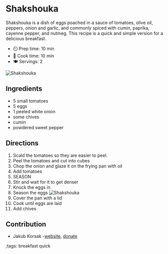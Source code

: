 # Shakshouka

Shakshouka is a dish of eggs poached in a sauce of tomatoes, olive oil, peppers, onion and garlic, and commonly spiced with cumin, paprika, cayenne pepper, and nutmeg.
This recipe is a quick and simple version for a delicious breakfast.

- ⏲️ Prep time: 10 min
- 🍳 Cook time: 10 min
- 🍽️ Servings: 2

![Shakshouka](pix/shakshouka-02.webp)

## Ingredients

- 5 small tomatoes 
- 5 eggs
- 1 peeled white onion
- some chives
- cumin
- powdered sweet pepper

## Directions

1. Scald the tomatoes so they are easier to peel. 
2. Peel the tomatoes and cut into cubes
3. Chop the onion and glaze it on the frying pan with oil
4. Add tomatoes
5. SEASON
6. Stir and wait for it to get denser
7. Knock the eggs in
8. Season the eggs
![Shakshouka](pix/shakshouka-01.webp)
9. Cover the pan with a lid
10. Cook until eggs are laid
11. Add chives

## Contribution

- Jakub Korsak -[website](https://korsak.xyz), [donate](https://korsak.xyz/crypto)

;tags: breakfast quick
